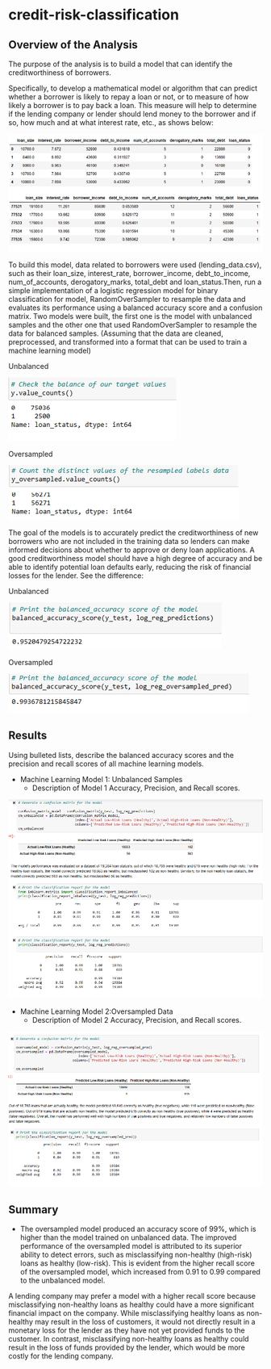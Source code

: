 # credit-risk-classification

## Overview of the Analysis


The purpose of the analysis is to build a model that can identify the creditworthiness of borrowers.

Specifically, to develop a mathematical model or algorithm that can predict whether a borrower is likely to repay a loan or not, or to measure of how likely a borrower is to pay back a loan. This measure will help to determine if the lending company or lender should lend money to the borrower and if so, how much and at what interest rate, etc., as shows below:


![Alt text](Images/lending_data.png)


To build this model, data related to borrowers were used (lending_data.csv), such as their loan_size, interest_rate, borrower_income, debt_to_income, num_of_accounts, derogatory_marks, total_debt and loan_status.Then, run a simple implementation of a logistic regression model for binary classification for model, RandomOverSampler to resample the data and evaluates its performance using a balanced accuracy score and a confusion matrix. Two models were built, the first one is the model with unbalanced samples and the other one that used RandomOverSampler to resample the data for balanced samples.
(Assuming that the data are cleaned, preprocessed, and transformed into a format that can be used to train a machine learning model)

Unbalanced

![Alt text](Images/target_values.png)

Oversampled

![Alt text](Images/oversampled_y_value_counts.png)


The goal of the models is to accurately predict the creditworthiness of new borrowers who are not included in the training data so lenders can make informed decisions about whether to approve or deny loan applications. A good creditworthiness model should have a high degree of accuracy and be able to identify potential loan defaults early, reducing the risk of financial losses for the lender.
See the difference:

Unbalanced

![Alt text](Images/unbalanced_accuracy_score.png)

Oversampled

![Alt text](Images/balanced_accuracy_score.png)




## Results

Using bulleted lists, describe the balanced accuracy scores and the precision and recall scores of all machine learning models.

* Machine Learning Model 1: Unbalanced Samples
  * Description of Model 1 Accuracy, Precision, and Recall scores.

![Alt text](Images/unbalanced_model.png)



* Machine Learning Model 2:Oversampled Data
  * Description of Model 2 Accuracy, Precision, and Recall scores.

![Alt text](Images/balanced_model.png)



## Summary


* The oversampled model produced an accuracy score of 99%, which is higher than the model trained on unbalanced data. The improved performance of the oversampled model is attributed to its superior ability to detect errors, such as misclassifying non-healthy (high-risk) loans as healthy (low-risk). This is evident from the higher recall score of the oversampled model, which increased from 0.91 to 0.99 compared to the unbalanced model.

A lending company may prefer a model with a higher recall score because misclassifying non-healthy loans as healthy could have a more significant financial impact on the company. While misclassifying healthy loans as non-healthy may result in the loss of customers, it would not directly result in a monetary loss for the lender as they have not yet provided funds to the customer. In contrast, misclassifying non-healthy loans as healthy could result in the loss of funds provided by the lender, which would be more costly for the lending company.


